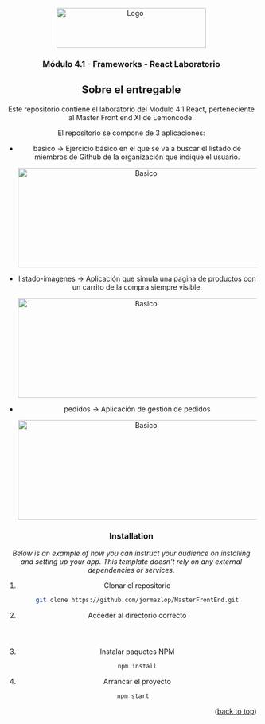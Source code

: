 <div id="top"></div>

<!-- PROJECT LOGO -->
<br />
<div align="center">
  <a href="//images.squarespace-cdn.com/content/v1/56cdb491a3360cdd18de5e16/1536155167931-3JJ7O74IM4QP88L0RQS9/3_200.png?format=400w">
    <img src="https://images.squarespace-cdn.com/content/v1/56cdb491a3360cdd18de5e16/1536155167931-3JJ7O74IM4QP88L0RQS9/3_200.png?format=400w" alt="Logo" width="300" height="80">
  </a>

  <h3 align="center">Módulo 4.1 - Frameworks - React Laboratorio</h3>

<!-- ABOUT THE PROJECT -->
## Sobre el entregable

Este repositorio contiene el laboratorio del Modulo 4.1 React, perteneciente al Master Front end XI de Lemoncode.

El repositorio se compone de 3 aplicaciones:
* basico -> Ejercicio básico en el que se va a buscar el listado de miembros de Github de la organización que indique el usuario.
  
  <img src="https://user-images.githubusercontent.com/21321737/147680097-9c11f37a-aa45-49b1-a0d3-46d969ed7725.png" alt="Basico" width="500" height="200">
  
 

* listado-imagenes -> Aplicación que simula una pagina de productos con un carrito de la compra siempre visible.
  
    <img src="https://user-images.githubusercontent.com/21321737/147680475-3943e771-9e9f-4e55-b5dc-cc4d545c1d39.png" alt="Basico" width="500" height="200">

  
* pedidos -> Aplicación de gestión de pedidos
  
  <img src="https://user-images.githubusercontent.com/21321737/147680608-0be84fe7-54ed-442c-8b8f-ca22c8927336.png" alt="Basico" width="500" height="200">


### Installation

_Below is an example of how you can instruct your audience on installing and setting up your app. This template doesn't rely on any external dependencies or services._

1. Clonar el repositorio
   ```sh
   git clone https://github.com/jormazlop/MasterFrontEnd.git
   ```
2. Acceder al directorio correcto
   ```cd '.\Modulo 4.1\basico\'
   ```
     ```cd '.\Modulo 4.1\listado-imagenes\'
   ```
     ```cd '.\Modulo 4.1\pedidos\'
   ```
3. Instalar paquetes NPM
   ```sh
   npm install
   ```
4. Arrancar el proyecto
  ```sh
   npm start
   ```

<p align="right">(<a href="#top">back to top</a>)</p>

